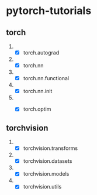# pytorch-tutorials

## torch
1. - [x] torch.autograd
1. - [x] torch.nn
1. - [x] torch.nn.functional
1. - [x] torch.nn.init
1. - [x] torch.optim


## torchvision
1. - [x] torchvision.transforms
1. - [x] torchvision.datasets
1. - [x] torchvision.models
1. - [x] torchvision.utils